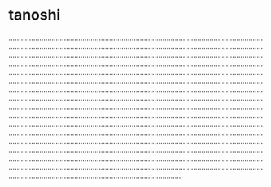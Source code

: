 # tanoshi

....................................................................................................................................................................................................................................................................................................................................................................................................................................................................................................................................................................................................................................................................................................................................................................................................................................................................................................................................................................................................................................................................................................................................................................................................................................................................................................................................................................................................................................................................................................................................................................................................................................................................................................................................................................................................................................................................................................................................................................................................................................................................................................................................................
